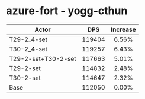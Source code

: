 # azure-fort - yogg-cthun
| Actor | DPS | Increase |
|---|:---:|:---:|
|T29-2_4-set|119404|6.56%|
|T30-2_4-set|119257|6.43%|
|T29-2-set+T30-2-set|117663|5.01%|
|T29-2-set|114832|2.48%|
|T30-2-set|114647|2.32%|
|Base|112050|0.00%|
